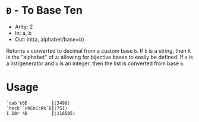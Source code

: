 # `Ð` - To Base Ten

- Arity: 2
- In: a, b
- Out: int(a, alphabet/base=b)

Returns `a` converted to decimal from a custom base `b`. If `b` is a string, then it is the "alphabet" of `a`: allowing for bijective bases to easily be defined. If `a` is a list/generator and `b` is an integer, then the list is converted from base `b`.

# Usage
```
`dab`k6Ð         ║⟨3499⟩
`heck``HhEeCcKk`Ð║⟨751⟩
1 10r 4Ð         ║⟨116505⟩
```
